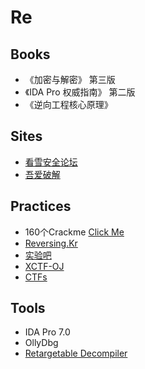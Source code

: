 # Re

## Books

- 《加密与解密》 第三版
- 《IDA Pro 权威指南》 第二版
- 《逆向工程核心原理》

## Sites

- [看雪安全论坛](https://bbs.pediy.com/)
- [吾爱破解](https://www.52pojie.cn/)

## Practices

- 160个Crackme [Click Me](./attachments/crackme.rar)
- [Reversing.Kr](http://reversing.kr/challenge.php)
- [实验吧](http://www.shiyanbar.com/ctf/practice)
- [XCTF-OJ](http://oj.xctf.org.cn/)
- [CTFs](https://github.com/ctfs)

## Tools

- IDA Pro 7.0
- OllyDbg
- [Retargetable Decompiler](https://retdec.com/)
